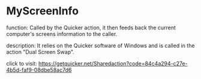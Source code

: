 # MyScreenInfo
function: Called by the Quicker action, it then feeds back the current computer's screens information to the caller.

description: It relies on the Quicker software of Windows and is called in the action "Dual Screen Swap".

click to visit: https://getquicker.net/Sharedaction?code=84c4a294-c27e-4b5d-faf9-08dbe58ac7d6

